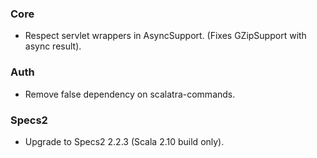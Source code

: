 ### Core
* Respect servlet wrappers in AsyncSupport. (Fixes GZipSupport with async
  result).

### Auth
* Remove false dependency on scalatra-commands.

### Specs2
* Upgrade to Specs2 2.2.3 (Scala 2.10 build only).
